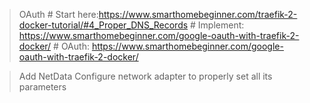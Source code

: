> OAuth
    # Start here:https://www.smarthomebeginner.com/traefik-2-docker-tutorial/#4_Proper_DNS_Records
    # Implement: https://www.smarthomebeginner.com/google-oauth-with-traefik-2-docker/
    # OAuth: https://www.smarthomebeginner.com/google-oauth-with-traefik-2-docker/

> Add NetData
> Configure network adapter to properly set all its parameters